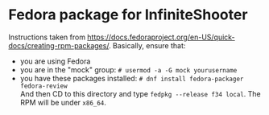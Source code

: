 Fedora package for InfiniteShooter
==================================
Instructions taken from https://docs.fedoraproject.org/en-US/quick-docs/creating-rpm-packages/. Basically, ensure that:  
- you are using Fedora
- you are in the "mock" group: `# usermod -a -G mock yourusername`
- you have these packages installed: `# dnf install fedora-packager fedora-review`  
And then CD to this directory and type `fedpkg --release f34 local`. The RPM will be under `x86_64`.

